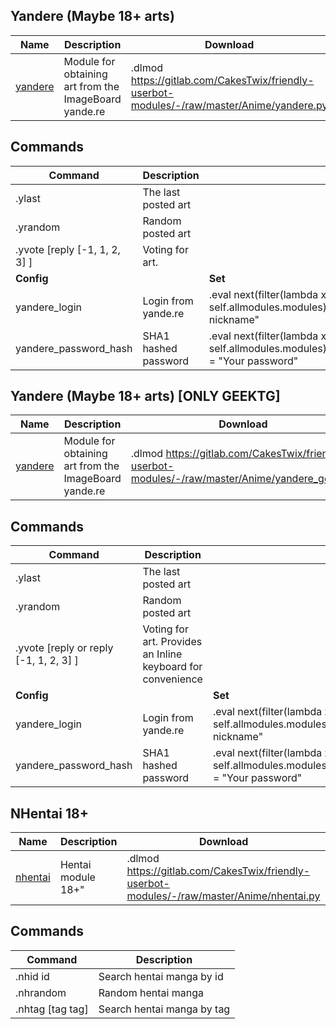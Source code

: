 ## Yandere (Maybe 18+ arts)

| Name                                                         | Description                                           | Download                                                     |
| ------------------------------------------------------------ | ----------------------------------------------------- | ------------------------------------------------------------ |
| [yandere](https://gitlab.com/CakesTwix/friendly-userbot-modules/-/blob/master/Anime/yandere.py) | Module for obtaining art from the ImageBoard yande.re | .dlmod https://gitlab.com/CakesTwix/friendly-userbot-modules/-/raw/master/Anime/yandere.py |

## Commands

| **Command**                   | Description          |                                                              |
| ----------------------------- | -------------------- | ------------------------------------------------------------ |
| .ylast                        | The last posted art  |                                                              |
| .yrandom                      | Random posted art    |                                                              |
| .yvote [reply [-1, 1, 2, 3] ] | Voting for art.      |                                                              |
| **Config**                    |                      | **Set**                                                      |
| yandere_login                 | Login from yande.re  | .eval next(filter(lambda x: "Yandere" == x.strings["name"], self.allmodules.modules)).config["yandere_login"] = "Your nickname" |
| yandere_password_hash         | SHA1 hashed password | .eval next(filter(lambda x: "Yandere" == x.strings["name"], self.allmodules.modules)).config["yandere_password_hash"] = "Your password" |

## Yandere (Maybe 18+ arts) [ONLY GEEKTG]

| Name                                                         | Description                                           | Download                                                     |
| ------------------------------------------------------------ | ----------------------------------------------------- | ------------------------------------------------------------ |
| [yandere](https://gitlab.com/CakesTwix/friendly-userbot-modules/-/blob/master/Anime/yandere.py) | Module for obtaining art from the ImageBoard yande.re | .dlmod https://gitlab.com/CakesTwix/friendly-userbot-modules/-/raw/master/Anime/yandere_geek.py |

## Commands

| **Command**                            | Description                                                 |                                                              |
| -------------------------------------- | ----------------------------------------------------------- | ------------------------------------------------------------ |
| .ylast                                 | The last posted art                                         |                                                              |
| .yrandom                               | Random posted art                                           |                                                              |
| .yvote [reply or reply [-1, 1, 2, 3] ] | Voting for art. Provides an Inline keyboard for convenience |                                                              |
| **Config**                             |                                                             | **Set**                                                      |
| yandere_login                          | Login from yande.re                                         | .eval next(filter(lambda x: "Yandere" == x.strings["name"], self.allmodules.modules)).config["yandere_login"] = "Your nickname" |
| yandere_password_hash                  | SHA1 hashed password                                        | .eval next(filter(lambda x: "Yandere" == x.strings["name"], self.allmodules.modules)).config["yandere_password_hash"] = "Your password" |

## NHentai 18+

| Name                                                         | Description        | Download                                                     |
| ------------------------------------------------------------ | ------------------ | ------------------------------------------------------------ |
| [nhentai](https://gitlab.com/CakesTwix/friendly-userbot-modules/-/blob/master/Anime/nhentai.py) | Hentai module 18+" | .dlmod https://gitlab.com/CakesTwix/friendly-userbot-modules/-/raw/master/Anime/nhentai.py |

## Commands

| **Command**      | Description                |
| ---------------- | -------------------------- |
| .nhid id         | Search hentai manga by id  |
| .nhrandom        | Random hentai manga        |
| .nhtag [tag tag] | Search hentai manga by tag |
